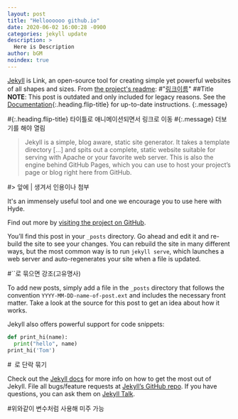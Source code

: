 ```yaml
---
layout: post
title: "Helloooooo github.io"
date: 2020-06-02 16:00:28 -0900
categories: jekyll update
description: >
  Here is Description
author: bGM
noindex: true
---
```


[Jekyll](https://jekyllrb.com) is Link, an open-source tool for creating simple yet powerful websites of all shapes and sizes. From [the project's readme](https://github.com/mojombo/jekyll/blob/master/README.markdown):
#"[링크이름](링크주소)"
##Title
**NOTE**: This post is outdated and only included for legacy reasons.
See the [Documentation][docs]{:.heading.flip-title} for up-to-date instructions.
{:.message} 

#{:.heading.flip-title} 타이틀로 애니메이션되면서 링크로 이동
#{:.message} 더보기를 해야 열림

  > Jekyll is a simple, blog aware, static site generator. It takes a template directory [...] and spits out a complete, static website suitable for serving with Apache or your favorite web server. This is also the engine behind GitHub Pages, which you can use to host your project’s page or blog right here from GitHub.

#> 앞에 | 생겨서 인용이나 첨부

It's an immensely useful tool and one we encourage you to use here with Hyde.

Find out more by [visiting the project on GitHub](https://github.com/mojombo/jekyll).

[docs]: ../../docs/README.md

You’ll find this post in your `_posts` directory. Go ahead and edit it and re-build the site to see your changes. You can rebuild the site in many different ways, but the most common way is to run `jekyll serve`, which launches a web server and auto-regenerates your site when a file is updated.

#``로 묶으면 강조(고유명사)

To add new posts, simply add a file in the `_posts` directory that follows the convention `YYYY-MM-DD-name-of-post.ext` and includes the necessary front matter. Take a look at the source for this post to get an idea about how it works.

Jekyll also offers powerful support for code snippets:

```python
def print_hi(name):
  print("hello", name)
print_hi('Tom')
```

#``` ```로 단락 묶기

Check out the [Jekyll docs][jekyll-docs] for more info on how to get the most out of Jekyll. File all bugs/feature requests at [Jekyll’s GitHub repo][jekyll-gh]. If you have questions, you can ask them on [Jekyll Talk][jekyll-talk].

[jekyll-docs]: https://jekyllrb.com/docs/home
[jekyll-gh]:   https://github.com/jekyll/jekyll
[jekyll-talk]: https://talk.jekyllrb.com/

#위와같이 변수처럼 사용해 미주 가능
